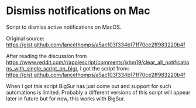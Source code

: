 # Dismiss notifications on Mac

Script to dismiss active notifications on MacOS.

Original source: https://gist.github.com/lancethomps/a5ac103f334b171f70ce2ff983220b4f

After reading the discussion from https://www.reddit.com/r/applescript/comments/jxhm19/clear_all_notifications_with_single_script_on_big/, I got the script from: https://gist.github.com/lancethomps/a5ac103f334b171f70ce2ff983220b4f 

 When I got this script BigSur has just come out and support for such automations is limited.
Probably a different versions of this script will appear later in future but for now, this works with BigSur.
